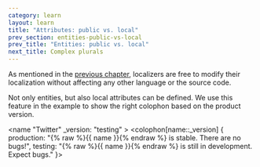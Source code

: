 ```yaml
---
category: learn
layout: learn
title: "Attributes: public vs. local"
prev_section: entities-public-vs-local
prev_title: "Entities: public vs. local"
next_title: Complex plurals
---
```


<section class="clearfix">
  <div class="left">
    <p>As mentioned in the <a href="{% post_url 2012-07-14-entities-public-vs-local %}">previous chapter</a>, localizers are free to modify their localization without affecting any other language or the source code.</p>
    <p>Not only entities, but also local attributes can be defined. We use this feature in the example to show the right colophon based on the product version.</p>
  </div>
  <div class="right">
    <div class="editor sourceEditor height15"
      id="sourceEditor1"
      data-source="sourceEditor1"
      data-output="output1"
    >&lt;name "Twitter"
 _version: "testing"
&gt;
&lt;colophon[name::_version] {
  production: "{% raw %}{{ name }}{% endraw %} is stable. There are no bugs!",
  testing: "{% raw %}{{ name }}{% endraw %} is still in development. Expect bugs."
}&gt;
    </div>
    <dl id="output1">
    </dl>
  </div>
</section>
